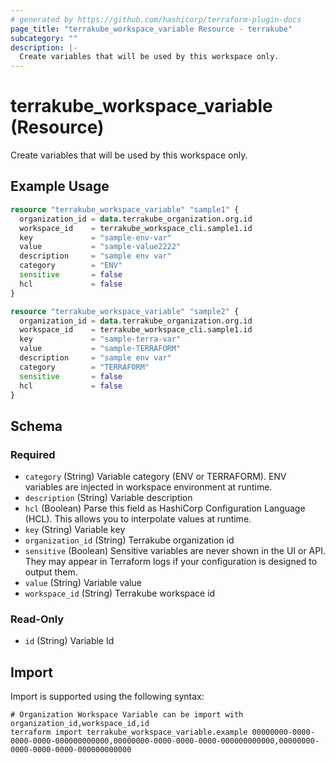 ```yaml
---
# generated by https://github.com/hashicorp/terraform-plugin-docs
page_title: "terrakube_workspace_variable Resource - terrakube"
subcategory: ""
description: |-
  Create variables that will be used by this workspace only.
---
```


# terrakube_workspace_variable (Resource)

Create variables that will be used by this workspace only.

## Example Usage

```terraform
resource "terrakube_workspace_variable" "sample1" {
  organization_id = data.terrakube_organization.org.id
  workspace_id    = terrakube_workspace_cli.sample1.id
  key             = "sample-env-var"
  value           = "sample-value2222"
  description     = "sample env var"
  category        = "ENV"
  sensitive       = false
  hcl             = false
}

resource "terrakube_workspace_variable" "sample2" {
  organization_id = data.terrakube_organization.org.id
  workspace_id    = terrakube_workspace_cli.sample1.id
  key             = "sample-terra-var"
  value           = "sample-TERRAFORM"
  description     = "sample env var"
  category        = "TERRAFORM"
  sensitive       = false
  hcl             = false
}
```

<!-- schema generated by tfplugindocs -->
## Schema

### Required

- `category` (String) Variable category (ENV or TERRAFORM). ENV variables are injected in workspace environment at runtime.
- `description` (String) Variable description
- `hcl` (Boolean) Parse this field as HashiCorp Configuration Language (HCL). This allows you to interpolate values at runtime.
- `key` (String) Variable key
- `organization_id` (String) Terrakube organization id
- `sensitive` (Boolean) Sensitive variables are never shown in the UI or API. They may appear in Terraform logs if your configuration is designed to output them.
- `value` (String) Variable value
- `workspace_id` (String) Terrakube workspace id

### Read-Only

- `id` (String) Variable Id

## Import

Import is supported using the following syntax:

```shell
# Organization Workspace Variable can be import with organization_id,workspace_id,id
terraform import terrakube_workspace_variable.example 00000000-0000-0000-0000-000000000000,00000000-0000-0000-0000-000000000000,00000000-0000-0000-0000-000000000000
```
